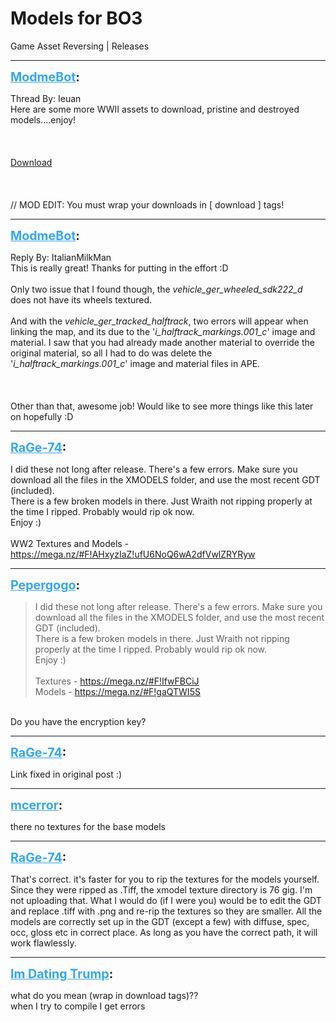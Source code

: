 # Models for BO3
Game Asset Reversing | Releases

---
<strong style="font-size: 1.4em;"><span style="text-decoration: underline;text-decoration-color: #34a7f9;"><span style="color:#34a7f9;">ModmeBot</span></span>:</strong>

<p>Thread By: Ieuan<br />Here are some more WWII assets to download, pristine and destroyed models....enjoy!<br /><br /><br /><br /><a href="https://drive.google.com/open?id=0BwMpdOR2ABDOZExPYnJuTnlZME0">Download</a><br /><br /><br /><br />// MOD EDIT: You must wrap your downloads in [ download ] tags!</p>

---
<strong style="font-size: 1.4em;"><span style="text-decoration: underline;text-decoration-color: #34a7f9;"><span style="color:#34a7f9;">ModmeBot</span></span>:</strong>

<p>Reply By: ItalianMilkMan<br />This is really great! Thanks for putting in the effort :D<br /><br />Only two issue that I found though, the <em>vehicle_ger_wheeled_sdk222_d</em> does not have its wheels textured.<br /><br />And with the <em>vehicle_ger_tracked_halftrack</em>, two errors will appear when linking the map, and its due to the &#39;<em>i_halftrack_markings.001_c</em>&#39; image and material. I saw that you had already made another material to override the original material, so all I had to do was delete the &#39;<em>i_halftrack_markings.001_c</em>&#39; image and material files in APE.<br /><br /><br /><br />Other than that, awesome job! Would like to see more things like this later on hopefully :D</p>

---
<strong style="font-size: 1.4em;"><span style="text-decoration: underline;text-decoration-color: #34a7f9;"><span style="color:#34a7f9;">RaGe-74</span></span>:</strong>

<p>I did these not long after release. There&#39;s a few errors. Make sure you download all the files in the XMODELS folder, and use the most recent GDT (included).<br />There is a few broken models in there. Just Wraith not ripping properly at the time I ripped. Probably would rip ok now.<br />Enjoy :)<br /><br />WW2 Textures and Models -  <a href="https://mega.nz/#F!AHxyzIaZ!ufU6NoQ6wA2dfVwlZRYRyw">https://mega.nz/#F!AHxyzIaZ!ufU6NoQ6wA2dfVwlZRYRyw</a></p>

---
<strong style="font-size: 1.4em;"><span style="text-decoration: underline;text-decoration-color: #34a7f9;"><span style="color:#34a7f9;">Pepergogo</span></span>:</strong>

<p><blockquote>I did these not long after release. There&#39;s a few errors. Make sure you download all the files in the XMODELS folder, and use the most recent GDT (included).<br />There is a few broken models in there. Just Wraith not ripping properly at the time I ripped. Probably would rip ok now.<br />Enjoy :)<br /><br />Textures - <a href="https://mega.nz/#F!IfwFBCiJ">https://mega.nz/#F!IfwFBCiJ</a><br />Models - <a href="https://mega.nz/#F!gaQTWI5S">https://mega.nz/#F!gaQTWI5S</a><br /></blockquote><br />Do you have the encryption key?</p>

---
<strong style="font-size: 1.4em;"><span style="text-decoration: underline;text-decoration-color: #34a7f9;"><span style="color:#34a7f9;">RaGe-74</span></span>:</strong>

<p>Link fixed in original post :)</p>

---
<strong style="font-size: 1.4em;"><span style="text-decoration: underline;text-decoration-color: #34a7f9;"><span style="color:#34a7f9;">mcerror</span></span>:</strong>

<p>there no textures for the base models</p>

---
<strong style="font-size: 1.4em;"><span style="text-decoration: underline;text-decoration-color: #34a7f9;"><span style="color:#34a7f9;">RaGe-74</span></span>:</strong>

<p>That&#39;s correct. it&#39;s faster for you to rip the textures for the models yourself. Since they were ripped as .Tiff, the xmodel texture directory is 76 gig. I&#39;m not uploading that. What I would do (if I were you) would be to edit the GDT and replace .tiff with .png and re-rip the textures so they are smaller. All the models are correctly set up in the GDT (except a few) with diffuse, spec, occ, gloss etc in correct place. As long as you have the correct path, it will work flawlessly.</p>

---
<strong style="font-size: 1.4em;"><span style="text-decoration: underline;text-decoration-color: #34a7f9;"><span style="color:#34a7f9;">Im Dating Trump</span></span>:</strong>

<p>what do you mean (wrap in download tags)??<br />when  I try to compile I get errors</p>
